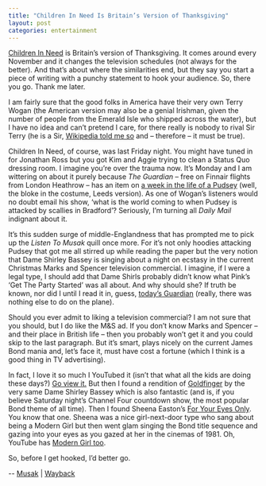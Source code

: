 ```yaml
---
title: "Children In Need Is Britain’s Version of Thanksgiving"
layout: post
categories: entertainment
---
```

[Children In Need](http://www.bbc.co.uk/pudsey/) is Britain’s version of Thanksgiving. It comes around every November and it changes the television schedules (not always for the better). And that’s about where the similarities end, but they say you start a piece of writing with a punchy statement to hook your audience. So, there you go. Thank me later.

I am fairly sure that the good folks in America have their very own Terry Wogan (the American version may also be a genial Irishman, given the number of people from the Emerald Isle who shipped across the water), but I have no idea and can’t pretend I care, for there really is nobody to rival Sir Terry (he is a Sir, [Wikipedia told me so](http://en.wikipedia.org/wiki/Terry_Wogan) and – therefore – it must be true).

Children In Need, of course, was last Friday night. You might have tuned in for Jonathan Ross but you got Kim and Aggie trying to clean a Status Quo dressing room. I imagine you’re over the trauma now. It’s Monday and I am wittering on about it purely because *The Guardian* – free on Finnair flights from London Heathrow – has an item on [a week in the life of a Pudsey](http://www.guardian.co.uk/g2/story/0,,1952243,00.html) (well, the bloke in the costume, Leeds version). As one of Wogan’s listeners would no doubt email his show, ‘what is the world coming to when Pudsey is attacked by scallies in Bradford’? Seriously, I’m turning all *Daily Mail* indignant about it.

It’s this sudden surge of middle-Englandness that has prompted me to pick up the *Listen To Musak* quill once more. For it’s not only hoodies attacking Pudsey that got me all stirred up while reading the paper but the very notion that Dame Shirley Bassey is singing about a night on ecstasy in the current Christmas Marks and Spencer television commercial. I imagine, if I were a legal type, I should add that Dame Shirls probably didn’t know what Pink’s ‘Get The Party Started’ was all about. And why should she? If truth be known, nor did I until I read it in, guess, [today’s Guardian](http://music.guardian.co.uk/pop/comment/story/0,,1952290,00.html) (really, there was nothing else to do on the plane).

Should you ever admit to liking a television commercial? I am not sure that you should, but I do like the M&S ad. If you don’t know Marks and Spencer – and their place in British life – then you probably won’t get it and you could skip to the last paragraph. But it’s smart, plays nicely on the current James Bond mania and, let’s face it, must have cost a fortune (which I think is a good thing in TV advertising).

In fact, I love it so much I YouTubed it (isn’t that what all the kids are doing these days?) [Go view it.](https://youtu.be/JBT88STzSXE) But then I found a rendition of [Goldfinger](https://youtu.be/EnseiOJ2jGQ) by the very same Dame Shirley Bassey which is also fantastic (and is, if you believe Saturday night’s Channel Four countdown show, the most popular Bond theme of all time). Then I found Sheena Easton’s [For Your Eyes Only](https://youtu.be/JP4xXjW97ko). You know that one. Sheena was a nice girl-next-door type who sang about being a Modern Girl but then went glam singing the Bond title sequence and gazing into your eyes as you gazed at her in the cinemas of 1981. Oh, YouTube has [Modern Girl too](http://www.youtube.com/watch?v=zj7zkj1IzHo).

So, before I get hooked, I’d better go.

--
[Musak](https://www.musak.org/2006/11/children-in-need-is-britains-version-of-thanksgiving/) | [Wayback](https://web.archive.org/web/20210427174143/https://www.musak.org/2006/11/children-in-need-is-britains-version-of-thanksgiving/)
